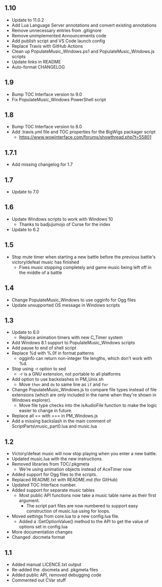 ## 1.10

- Update to 11.0.2
- Add Lua Language Server annotations and convert existing annotations
- Remove unnecessary entries from .gitignore
- Remove unimplemented Announcements code
- Add publish script and VS Code launch config
- Replace Travis with GitHub Actions
- Clean up PopulateMusic_Windows.ps1 and PopulateMusic_Windows.js scripts
- Update links in README
- Auto-format CHANGELOG

## 1.9

- Bump TOC Interface version to 9.0
- Fix PopulateMusic_Windows PowerShell script

## 1.8

- Bump TOC Interface version to 8.0
- Add .travis.yml file and TOC properties for the BigWigs packager script
  - https://www.wowinterface.com/forums/showthread.php?t=55801

## 1.7.1

- Add missing changelog for 1.7

## 1.7

- Update to 7.0

## 1.6

- Update Windows scripts to work with Windows 10
  - Thanks to badjujumojo of Curse for the index
- Update to 6.2

## 1.5

- Stop mute timer when starting a new battle before the previous battle's victory/defeat music has finished
  - Fixes music stopping completely and game music being left off in the middle of a battle

## 1.4

- Change PopulateMusic_Windows to use ogginfo for Ogg files
- Update unsupported OS message in Windows scripts

## 1.3

- Update to 6.0
  - Replace animation timers with new C_Timer system
- Add Windows 8.1 support to PopulateMusic_Windows scripts
- Add pause to end of shell script
- Replace %d with %.0f in format patterns
  - ogginfo can return non-integer file lengths, which don't work with %d.
- Stop using -r option to sed
  - -r is a GNU extension, not portable to all platforms
- Add option to use backslashes in PM_Unix.sh
  - Move `then` and `do` to same line as `if` and `for`
- Change PopulateMusic_Windows.js to compare file types instead of file extensions (which are only included in the name when they're shown in Windows explorer).
  - Move file type checks into the isAudioFile function to make the logic easier to change in future.
- Replace all == with === in PM_Windows.js
- Add a missing backslash in the main comment of ScriptParts\music_part0.lua and music.lua

## 1.2

- Victory/defeat music will now stop playing when you enter a new battle.
- Updated music.lua with the new instructions.
- Removed libraries from TOC/.pkgmeta
  - We're using animation objects instead of AceTimer now
- Added support for Ogg files to the scripts.
- Replaced README.txt with README.md (for GitHub)
- Updated TOC Interface number.
- Added support for separate music tables
  - Most public API functions now take a music table name as their first argument.
    - The script part files are now numbered to support easy construction of music.lua using for loops.
- Moved settings from core.lua to a new config.lua file.
  - Added a :GetOptionValue() method to the API to get the value of options set in config.lua
- More documentation changes
- Changed .docmeta format

## 1.1

- Added manual LICENCE.txt output
- Re-added the .docmeta and .pkgmeta files
- Added public API, removed debugging code
- Commented out CVar stuff
